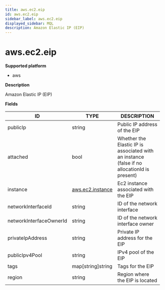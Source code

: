 ```yaml
---
title: aws.ec2.eip
id: aws.ec2.eip
sidebar_label: aws.ec2.eip
displayed_sidebar: MQL
description: Amazon Elastic IP (EIP)
---
```


# aws.ec2.eip

**Supported platform**

- aws

**Description**

Amazon Elastic IP (EIP)

**Fields**

| ID                      | TYPE                                    | DESCRIPTION                                                                                 |
| ----------------------- | --------------------------------------- | ------------------------------------------------------------------------------------------- |
| publicIp                | string                                  | Public IP address of the EIP                                                                |
| attached                | bool                                    | Whether the Elastic IP is associated with an instance (false if no allocationId is present) |
| instance                | [aws.ec2.instance](aws.ec2.instance.md) | Ec2 instance associated with the EIP                                                        |
| networkInterfaceId      | string                                  | ID of the network interface                                                                 |
| networkInterfaceOwnerId | string                                  | ID of the network interface owner                                                           |
| privateIpAddress        | string                                  | Private IP address for the EIP                                                              |
| publicIpv4Pool          | string                                  | IPv4 pool of the EIP                                                                        |
| tags                    | map[string]string                       | Tags for the EIP                                                                            |
| region                  | string                                  | Region where the EIP is located                                                             |
